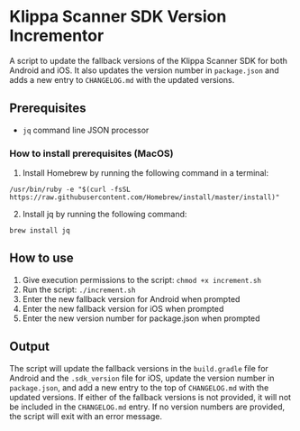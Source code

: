 # Klippa Scanner SDK Version Incrementor

A script to update the fallback versions of the Klippa Scanner SDK for both Android and iOS. It also updates the version number in `package.json` and adds a new entry to `CHANGELOG.md` with the updated versions.

## Prerequisites
- `jq` command line JSON processor


### How to install prerequisites (MacOS)

1. Install Homebrew by running the following command in a terminal:
```
/usr/bin/ruby -e "$(curl -fsSL https://raw.githubusercontent.com/Homebrew/install/master/install)"
```

2. Install jq by running the following command:
```
brew install jq
```

## How to use

1. Give execution permissions to the script: `chmod +x increment.sh`
2. Run the script: `./increment.sh`
3. Enter the new fallback version for Android when prompted
4. Enter the new fallback version for iOS when prompted
5. Enter the new version number for package.json when prompted

## Output

The script will update the fallback versions in the `build.gradle` file for Android and the `.sdk_version` file for iOS, update the version number in `package.json`, and add a new entry to the top of `CHANGELOG.md` with the updated versions. If either of the fallback versions is not provided, it will not be included in the `CHANGELOG.md` entry. If no version numbers are provided, the script will exit with an error message.